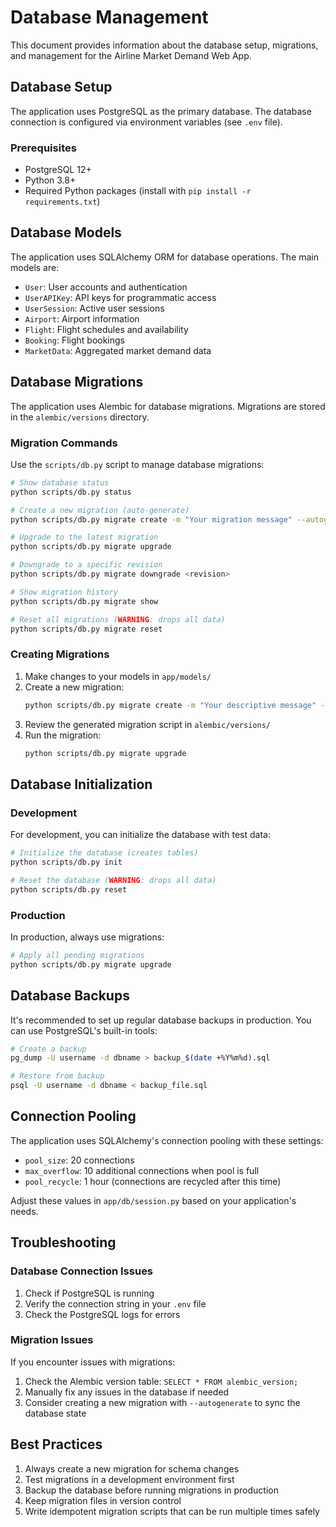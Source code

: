 # Database Management

This document provides information about the database setup, migrations, and management for the Airline Market Demand Web App.

## Database Setup

The application uses PostgreSQL as the primary database. The database connection is configured via environment variables (see `.env` file).

### Prerequisites

- PostgreSQL 12+
- Python 3.8+
- Required Python packages (install with `pip install -r requirements.txt`)

## Database Models

The application uses SQLAlchemy ORM for database operations. The main models are:

- `User`: User accounts and authentication
- `UserAPIKey`: API keys for programmatic access
- `UserSession`: Active user sessions
- `Airport`: Airport information
- `Flight`: Flight schedules and availability
- `Booking`: Flight bookings
- `MarketData`: Aggregated market demand data

## Database Migrations

The application uses Alembic for database migrations. Migrations are stored in the `alembic/versions` directory.

### Migration Commands

Use the `scripts/db.py` script to manage database migrations:

```bash
# Show database status
python scripts/db.py status

# Create a new migration (auto-generate)
python scripts/db.py migrate create -m "Your migration message" --autogenerate

# Upgrade to the latest migration
python scripts/db.py migrate upgrade

# Downgrade to a specific revision
python scripts/db.py migrate downgrade <revision>

# Show migration history
python scripts/db.py migrate show

# Reset all migrations (WARNING: drops all data)
python scripts/db.py migrate reset
```

### Creating Migrations

1. Make changes to your models in `app/models/`
2. Create a new migration:
   ```bash
   python scripts/db.py migrate create -m "Your descriptive message" --autogenerate
   ```
3. Review the generated migration script in `alembic/versions/`
4. Run the migration:
   ```bash
   python scripts/db.py migrate upgrade
   ```

## Database Initialization

### Development

For development, you can initialize the database with test data:

```bash
# Initialize the database (creates tables)
python scripts/db.py init

# Reset the database (WARNING: drops all data)
python scripts/db.py reset
```

### Production

In production, always use migrations:

```bash
# Apply all pending migrations
python scripts/db.py migrate upgrade
```

## Database Backups

It's recommended to set up regular database backups in production. You can use PostgreSQL's built-in tools:

```bash
# Create a backup
pg_dump -U username -d dbname > backup_$(date +%Y%m%d).sql

# Restore from backup
psql -U username -d dbname < backup_file.sql
```

## Connection Pooling

The application uses SQLAlchemy's connection pooling with these settings:

- `pool_size`: 20 connections
- `max_overflow`: 10 additional connections when pool is full
- `pool_recycle`: 1 hour (connections are recycled after this time)

Adjust these values in `app/db/session.py` based on your application's needs.

## Troubleshooting

### Database Connection Issues

1. Check if PostgreSQL is running
2. Verify the connection string in your `.env` file
3. Check the PostgreSQL logs for errors

### Migration Issues

If you encounter issues with migrations:

1. Check the Alembic version table: `SELECT * FROM alembic_version;`
2. Manually fix any issues in the database if needed
3. Consider creating a new migration with `--autogenerate` to sync the database state

## Best Practices

1. Always create a new migration for schema changes
2. Test migrations in a development environment first
3. Backup the database before running migrations in production
4. Keep migration files in version control
5. Write idempotent migration scripts that can be run multiple times safely

